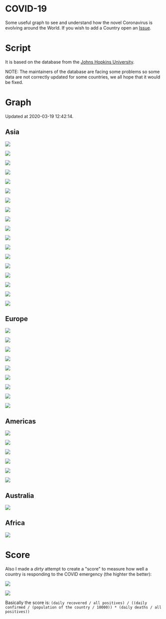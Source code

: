 # COVID-19
Some useful graph to see and understand how the novel Coronavirus is evolving around the World.
If you wish to add a Country open an [Issue](https://github.com/aster94/COVID-19/issues/new).

# Script
It is based on the database from the [Johns Hopkins University](https://github.com/CSSEGISandData/COVID-19). 

NOTE: The maintainers of the database are facing some problems so some data are not correctly updated for some countries, we all hope that it would be fixed.

# Graph
Updated at 2020-03-19 12:42:14.

## Asia
![](/graph/China.png)

![](/graph/Hubei.png)

![](/graph/Zhejiang.png)

![](/graph/South%20Korea.png)

![](/graph/Thailand.png)

![](/graph/Japan.png)

![](/graph/Taiwan.png)

![](/graph/Macau.png)

![](/graph/Singapore.png)

![](/graph/Vietnam.png)

![](/graph/Nepal.png)

![](/graph/India.png)

![](/graph/Bangladesh.png)

![](/graph/Hong%20Kong.png)

![](/graph/Iran.png)

![](/graph/Iraq.png)

![](/graph/Saudi%20Arabia.png)

![](/graph/Russia.png)

## Europe
![](/graph/Italy.png)

![](/graph/France.png)

![](/graph/Spain.png)

![](/graph/Iceland.png)

![](/graph/Germany.png)

![](/graph/UK.png)

![](/graph/Finland.png)

![](/graph/Sweden.png)

![](/graph/Belgium.png)

## Americas
![](/graph/US.png)

![](/graph/Washington.png)

![](/graph/Canada.png)

![](/graph/Argentina.png)

![](/graph/Cambodia.png)

![](/graph/Peru.png)

## Australia
![](/graph/Australia.png)

## Africa
![](/graph/Egypt.png)

# Score
Also I made a *dirty* attempt to create a "score" to measure how well a country is responding to the COVID emergency (the highter the better):

![](/graph/China_score.png)

![](/graph/Italy_score.png)

Basically the score is: `(daily recovered / all positives) / ((daily confirmed / (population of the country / 10000)) * (daily deaths / all positives))`
